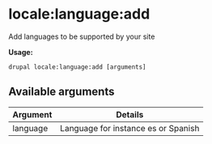 # locale:language:add
Add languages to be supported by your site

**Usage:**
```
drupal locale:language:add [arguments]
```

## Available arguments
Argument | Details
---------|-------------
language | Language for instance es or Spanish
